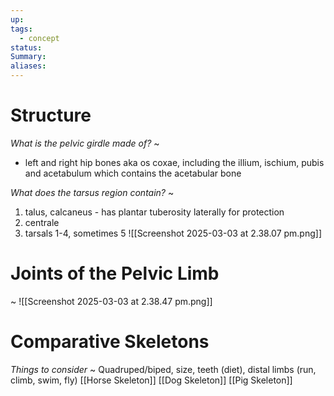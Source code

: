 ```yaml
---
up: 
tags:
  - concept
status: 
Summary:
aliases:
---
```

# Structure
*What is the pelvic girdle made of?*
~
- left and right hip bones aka os coxae, including the illium, ischium, pubis and acetabulum which contains the acetabular bone

*What does the tarsus region contain?*
~
1. talus, calcaneus - has plantar tuberosity laterally for protection
2. centrale
3. tarsals 1-4, sometimes 5
![[Screenshot 2025-03-03 at 2.38.07 pm.png]]
# Joints of the Pelvic Limb
~
![[Screenshot 2025-03-03 at 2.38.47 pm.png]]

# Comparative Skeletons
*Things to consider*
~
Quadruped/biped, size, teeth (diet), distal limbs (run, climb, swim, fly)
[[Horse Skeleton]]
[[Dog Skeleton]]
[[Pig Skeleton]]

